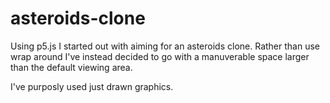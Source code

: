 # asteroids-clone
Using p5.js I started out with aiming for an asteroids clone. Rather than use wrap around I've instead decided to go with a manuverable space larger than the default viewing area. 

I've purposly used just drawn graphics. 


